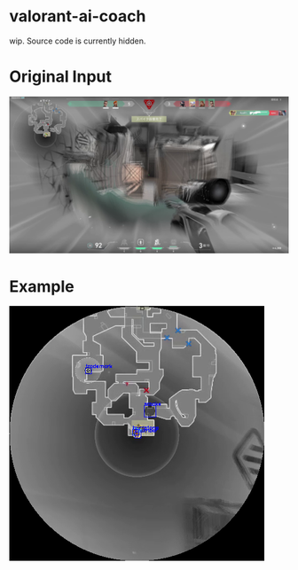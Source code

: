 # valorant-ai-coach
wip. Source code is currently hidden.

# Original Input
![alt text](./0003012.png)

# Example 
![alt text](./minimap_analysis_example.png)

